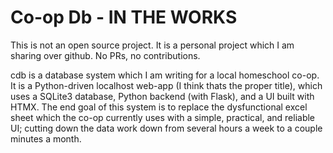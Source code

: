 # Co-op Db - IN THE WORKS

This is not an open source project. It is a personal project which I am sharing over github. No PRs, no contributions.


cdb is a database system which I am writing for a local homeschool co-op. It is a Python-driven localhost web-app (I think thats the proper title), which uses a SQLite3 database, Python backend (with Flask), and a UI built with HTMX. The end goal of this system is to replace the dysfunctional excel sheet which the co-op currently uses with a simple, practical, and reliable UI; cutting down the data work down from several hours a week to a couple minutes a month.



